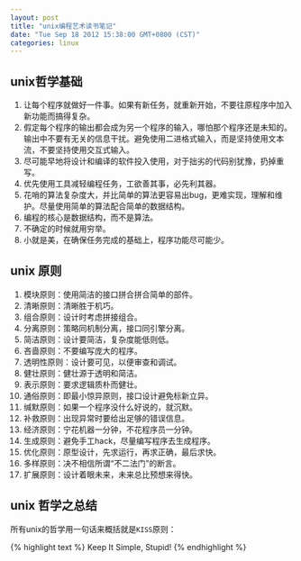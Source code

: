 ```yaml
---
layout: post
title: "unix编程艺术读书笔记"
date: "Tue Sep 18 2012 15:38:00 GMT+0800 (CST)"
categories: linux
---
```


unix哲学基础
-----

1. 让每个程序就做好一件事。如果有新任务，就重新开始，不要往原程序中加入新功能而搞得复杂。
2. 假定每个程序的输出都会成为另一个程序的输入，哪怕那个程序还是未知的。输出中不要有无关的信息干扰。避免使用二进格式输入，而是坚持使用文本流，不要坚持使用交互式输入。
3. 尽可能早地将设计和编译的软件投入使用，对于拙劣的代码别犹豫，扔掉重写。
4. 优先使用工具减轻编程任务，工欲善其事，必先利其器。
5. 花哨的算法复杂度大，并比简单的算法更容易出bug，更难实现，理解和维护。尽量使用简单的算法配合简单的数据结构。
6. 编程的核心是数据结构，而不是算法。
7. 不确定的时候就用穷举。
8. 小就是美，在确保任务完成的基础上，程序功能尽可能少。

unix 原则
-----

1. 模块原则：使用简洁的接口拼合拼合简单的部件。
2. 清晰原则：清晰胜于机巧。
3. 组合原则：设计时考虑拼接组合。
4. 分离原则：策略同机制分离，接口同引擎分离。
5. 简洁原则：设计要简洁，复杂度能低则低。
6. 吝啬原则：不要编写庞大的程序。
7. 透明性原则：设计要可见，以便审查和调试。
8. 健壮原则：健壮源于透明和简洁。
9. 表示原则：要求逻辑质朴而健壮。
10. 通俗原则：即最小惊异原则，接口设计避免标新立异。
11. 缄默原则：如果一个程序没什么好说的，就沉默。
12. 补救原则：出现异常时要给出足够的错误信息。
13. 经济原则：宁花机器一分钟，不花程序员一分钟。
14. 生成原则：避免手工hack，尽量编写程序去生成程序。
15. 优化原则：原型设计，先求运行，再求正确，最后求快。
16. 多样原则：决不相信所谓“不二法门”的断言。
17. 扩展原则：设计着眼未来，未来总比预想来得快。

unix 哲学之总结
-----

所有unix的哲学用一句话来概括就是`KISS`原则：

{% highlight text %}
Keep It Simple, Stupid!
{% endhighlight %}
